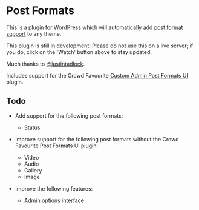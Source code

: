 Post Formats
============

This is a plugin for WordPress which will automatically add [post format support](http://codex.wordpress.org/Post_Formats "Post Formats") to any theme.

This plugin is still in development! Please do not use this on a live server; if you do, click on the 'Watch' button above to stay updated.

Much thanks to [@justintadlock](https://github.com/justintadlock).

Includes support for the Crowd Favourite [Custom Admin Post Formats UI](https://github.com/crowdfavourite/wp-post-formats) plugin.

Todo
----

* Add support for the following post formats:
	* Status
	
* Improve support for the following post formats without the Crowd Favourite Post Formats UI plugin:
	* Video
	* Audio
	* Gallery
	* Image
	
* Improve the following features:
	* Admin options interface